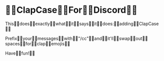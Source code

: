 # 👏🏼ClapCase👏🏼For👏🏼Discord👏🏼
This👏🏼does👏🏼exactly👏🏼what👏🏼it👏🏼says👏🏼it👏🏼does:👏🏼adding👏🏼ClapCase👏🏼


Prefix👏🏼your👏🏼messages👏🏼with👏🏼"/cc"👏🏼and👏🏼it'll👏🏼swap👏🏼out👏🏼spaces👏🏼for👏🏼clap👏🏼emojis👏🏼


Have👏🏼fun!👏🏼

